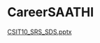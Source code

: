 # CareerSAATHI
[CSIT10_SRS_SDS.pptx](https://github.com/user-attachments/files/17366378/CSIT10_SRS_SDS.pptx)
